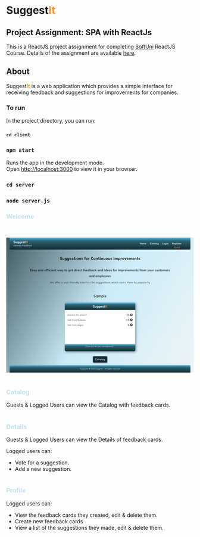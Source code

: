 # Suggest<span style="color:#F79234">**It**</span>
## Project Assignment: SPA with ReactJs


This is a ReactJS project assignment for completing [SoftUni](https://softuni.bg/)
ReactJS Course. Details of the assignment are available [here](https://github.com/zhenyahodges/SoftUni-Courses/blob/main/Front_End/REACT/REACT-PROJECT/ReactJS-Project-Assignment.docx).


## About

Suggest<span style="color:#F79234">**It**</span> is a web application which provides a simple interface for receiving feedback and suggestions for improvements for companies.

### To run

In the project directory, you can run:

#### `cd client`
### `npm start`

Runs the app in the development mode.\
Open [http://localhost:3000](http://localhost:3000) to view it in your browser.

### `cd server`
### `node server.js`


### <span style="color:#c2e2ee">Welcome</span>
<br>

![alt text](./readme-res/SuggestIt-Welcome-View.png "Welcome View")
#

### <span style="color:#c2e2ee">Catalog</span>

Guests & Logged Users can view the Catalog with feedback cards.
#

### <span style="color:#c2e2ee">Details</span>

Guests & Logged Users can view the Details of feedback cards.

Logged users can:
* Vote for a suggestion.
* Add a new suggestion.
#

### <span style="color:#c2e2ee">Profile</span>

Logged users can:
* View the feedback cards they created, edit & delete them.
* Create new feedback cards
* View a list of the suggestions they made, edit & delete them.

#





